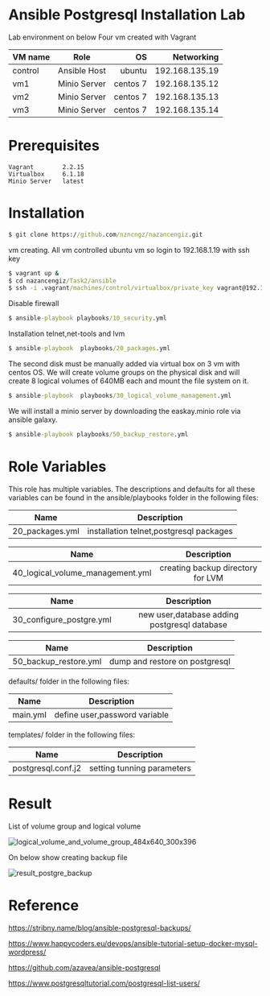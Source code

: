 # Ansible Postgresql Installation Lab

Lab environment on below
Four vm created with Vagrant


| VM name       |   Role              | OS       |  Networking     | 
| ------------- |   :-------------:   | -----:   | -----:          |
| control       |   Ansible Host      | ubuntu   | 192.168.135.19  |
| vm1           |   Minio Server      | centos 7 | 192.168.135.12  |
| vm2           |   Minio Server      | centos 7 | 192.168.135.13  |
| vm3           |   Minio Server      | centos 7 | 192.168.135.14  |


# Prerequisites

    Vagrant        2.2.15 
    Virtualbox     6.1.18 
    Minio Server   latest
    
    
# Installation

``` bat  
$ git clone https://github.com/nzncngz/nazancengiz.git
```

vm creating. All vm controlled ubuntu vm so login to 192.168.1.19 with ssh key

``` bat  
$ vagrant up &
$ cd nazancengiz/Task2/ansible
$ ssh -i .vagrant/machines/control/virtualbox/private_key vagrant@192.168.135.19
```

Disable firewall

``` bat  
$ ansible-playbook playbooks/10_security.yml
```

Installation telnet,net-tools and lvm

``` bat  
$ ansible-playbook  playbooks/20_packages.yml

```

The second disk must be manually added via virtual box on 3 vm with centos OS. We will create volume groups on the physical disk and  will create 8 logical volumes of 640MB each and mount the file system on it.
``` bat  
$ ansible-playbook  playbooks/30_logical_volume_management.yml
```
We will install a minio server by downloading the easkay.minio role via ansible galaxy.

``` bat  
$ ansible-playbook playbooks/50_backup_restore.yml
```
# Role Variables

This role has multiple variables. The descriptions and defaults for all these variables can be found in the ansible/playbooks folder in the following files:




| Name           |   Description                         
| -------------  |   :-------------:          
|20_packages.yml |   installation telnet,postgresql packages  


| Name                             |   Description                         
| -------------                    |   :-------------:          
| 40_logical_volume_management.yml |   creating backup directory for LVM  


| Name                     |   Description                         
| -------------            |   :-------------:          
| 30_configure_postgre.yml |   new user,database adding postgresql database 


| Name                  |   Description                         
| -------------         |   :-------------:          
| 50_backup_restore.yml |   dump and restore on postgresql


defaults/ folder in the following files:

| Name           |   Description                         
| -------------  |   :-------------:          
| main.yml       |   define user,password variable

templates/ folder in the following files:

| Name               |   Description                         
| -------------      |   :-------------:          
| postgresql.conf.j2 |   setting tunning parameters


# Result

List of volume group and logical volume

![logical_volume_and_volume_group_484x640_300x396](https://user-images.githubusercontent.com/22845579/117537168-ff55ba00-b007-11eb-9e90-084e3e47a850.jpg)


On below show creating backup file 

![result_postgre_backup](https://user-images.githubusercontent.com/22845579/117503838-36858600-af8a-11eb-9c35-9cc4cbbc0b41.png)



# Reference

https://stribny.name/blog/ansible-postgresql-backups/

https://www.happycoders.eu/devops/ansible-tutorial-setup-docker-mysql-wordpress/

https://github.com/azavea/ansible-postgresql

https://www.postgresqltutorial.com/postgresql-list-users/
